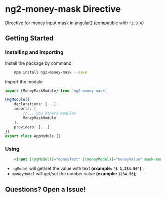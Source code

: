 # ng2-money-mask Directive

Directive for money input mask in angular2 (compatible with `^2.0.0`)

## Getting Started

### Installing and Importing

Install the package by command:

```sh
    npm install ng2-money-mask --save
```

Import the module

```ts
import {MoneyMaskModule} from 'ng2-money-mask';

@NgModule({
    declarations: [...],
    imports: [
        //... you others modules
        MoneyMaskModule
    ],
    providers: [...]
})
export class AppModule {}


```


### Using 

```html
    <input [(ngModel)]="moneyText" [(moneyModel)]="moneyValue" mask-money />
```

 * `ngModel` will get/set the value with text **(example: `'$ 1,234.56'`)** ;
 * `moneyModel` will get/set the number value **(example: `1234.56`)**; 



 ## Questions? Open a Issue!